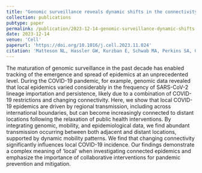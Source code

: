 ```yaml
---
title: "Genomic surveillance reveals dynamic shifts in the connectivity of COVID-19 epidemics"
collection: publications
pubtype: paper
permalink: /publication/2023-12-14-genomic-surveillance-dynamic-shifts-COVID-connectivity
date: 2023-12-14
venue: 'Cell'
paperurl: 'https://doi.org/10.1016/j.cell.2023.11.024'
citation: 'Matteson NL, Hassler GW, Kurzban E, Schwab MA, Perkins SA, Gangavarapu K, Levy JI, Parker E, Pride D, Hakim A, De Hoff P, Cheung W, Castro-Martinez A, Rivera A, Veder A Rivera A, Wauer C, Holmes J, Wilson J, Ngo SN, Plascencia A, Lawrence ES, Smoot EW, Eisner ER, Tsai R, Chacón M, Baer NA, Seaver P, Salido RA, Aigner S, Ngo TT, Barber T, Ostrander T, Fielding-Miller R, Simmons EH, Zazueta OE, Serafin-Higuera I, Sanchez-Alvarez M, Moreno-Camacho JL, García-Gil A, Murphy Schafer AR, McDonald E, Corrigan J, Malone JD, Stous S, Shah S, <b>Moshiri N</b>, Weiss A, Anderson C, Aceves CM, Spencer EG, Hufbauer EC, Lee JJ, Ramesh KS, Nguyen KN, Saucedo K, Robles-Sikisaka R, Fisch KM, Gonias SL, Birmingham A, McDonald D, Karthikeyan S, Martin NK, Schooley RT, Negrete AJ, Reyna HJ, Chavez JR, Garcia ML, Cornejo-Bravo JM, Becker D, Isaksson M, Washington NL, Lee W, Garfein RS, Luna-Ruiz Esparza MA, Alcántar-Fernández J, Henson B, Jepsen K, Olivares-Flores B, Barrera-Badillo G, Lopez-Martínez I, Ramírez-González JE, Flores-León R, Kingsmore SF, Sanders A, Pradenas A, White B, Matthews G, Hale M, McLawhon RW, Reed SL, Winbush T, McHardy IH, Fielding RA, Nicholson L, Quigley MM, Harding A, Mendoza A, Bakhtar O, Browne SH, Olivas Flores J, Rincon Rodríguez DG, Gonzalez Ibarra M, Robles Ibarra LC, Arellano Vera BJ, Gonzalez Garcia J, Harvey-Vera A, Knight R, Laurent LC, Yeo GW, Wertheim JO, Ji X, Worobey M, Suchard MA, Andersen KG, Campos-Romero A, Wohl S, Zeller M (2023). "Genomic surveillance reveals dynamic shifts in the connectivity of COVID-19 epidemics." <i>Cell</i>. 186(26):5690–5704.e20. <a href="https://doi.org/10.1016/j.cell.2023.11.024" target="_blank">doi:10.1016/j.cell.2023.11.024</a>'
---
```

The maturation of genomic surveillance in the past decade has enabled tracking of the emergence and spread of epidemics at an unprecedented level. During the COVID-19 pandemic, for example, genomic data revealed that local epidemics varied considerably in the frequency of SARS-CoV-2 lineage importation and persistence, likely due to a combination of COVID-19 restrictions and changing connectivity. Here, we show that local COVID-19 epidemics are driven by regional transmission, including across international boundaries, but can become increasingly connected to distant locations following the relaxation of public health interventions. By integrating genomic, mobility, and epidemiological data, we find abundant transmission occurring between both adjacent and distant locations, supported by dynamic mobility patterns. We find that changing connectivity significantly influences local COVID-19 incidence. Our findings demonstrate a complex meaning of ‘local’ when investigating connected epidemics and emphasize the importance of collaborative interventions for pandemic prevention and mitigation.
